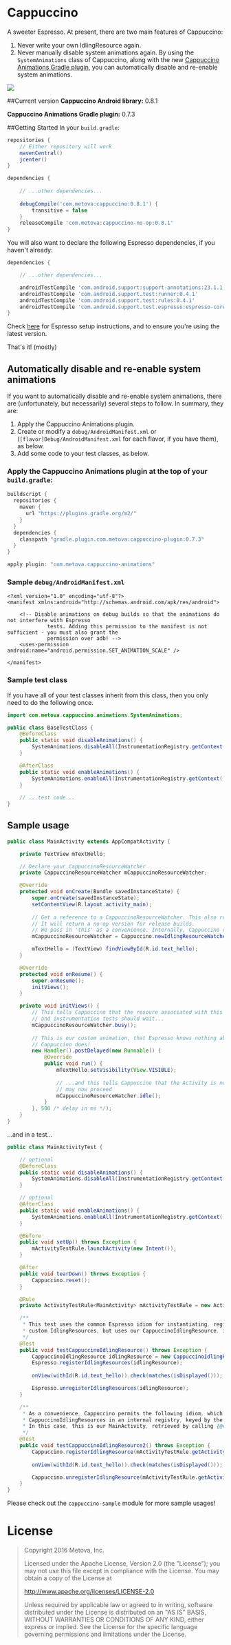 # Cappuccino
A sweeter Espresso. At present, there are two main features of Cappuccino:
 1. Never write your own IdlingResource again.
 2. Never manually disable system animations again. By using the `SystemAnimations` class of Cappuccino, along with the new [Cappuccino Animations Gradle plugin](https://plugins.gradle.org/plugin/com.metova.cappuccino-animations), you can automatically disable and re-enable system animations.

<a href="http://www.methodscount.com/?lib=com.metova%3Acappuccino-no-op%3A0.6.0"><img src="https://img.shields.io/badge/Methods and size-24 | 4 KB-e91e63.svg"></img></a>

##Current version
**Cappuccino Android library:** 0.8.1

**Cappuccino Animations Gradle plugin:** 0.7.3

##Getting Started
In your `build.gradle`:
```gradle
repositories {
    // Either repository will work
    mavenCentral()
    jcenter()
}
```

```gradle
dependencies {
    
    // ...other dependencies...
    
    debugCompile('com.metova:cappuccino:0.8.1') {
        transitive = false
    }
    releaseCompile 'com.metova:cappuccino-no-op:0.8.1'
}
```

You will also want to declare the following Espresso dependencies, if you haven't already:
```gradle
dependencies {

    // ...other dependencies...

    androidTestCompile 'com.android.support:support-annotations:23.1.1'
    androidTestCompile 'com.android.support.test:runner:0.4.1'
    androidTestCompile 'com.android.support.test:rules:0.4.1'
    androidTestCompile 'com.android.support.test.espresso:espresso-core:2.2.1'
}
```

Check [here](https://google.github.io/android-testing-support-library/docs/espresso/setup/) for Espresso setup instructions, and to ensure you're using the latest version.

That's it! (mostly)

## Automatically disable and re-enable system animations
If you want to automatically disable and re-enable system animations, there are (unfortunately, but necessarily) several steps to follow. In summary, they are:
 1. Apply the Cappuccino Animations plugin.
 2. Create or modify a `debug/AndroidManifest.xml` or (`[flavor]Debug/AndroidManifest.xml` for each flavor, if you have them), as below.
 3. Add some code to your test classes, as below.

### Apply the Cappuccino Animations plugin at the top of your `build.gradle`:

```gradle
buildscript {
  repositories {
    maven {
      url "https://plugins.gradle.org/m2/"
    }
  }
  dependencies {
    classpath "gradle.plugin.com.metova:cappuccino-plugin:0.7.3"
  }
}

apply plugin: "com.metova.cappuccino-animations"
```

### Sample `debug/AndroidManifest.xml`
```
<?xml version="1.0" encoding="utf-8"?>
<manifest xmlns:android="http://schemas.android.com/apk/res/android">

    <!-- Disable animations on debug builds so that the animations do not interfere with Espresso
             tests. Adding this permission to the manifest is not sufficient - you must also grant the
             permission over adb! -->
    <uses-permission android:name="android.permission.SET_ANIMATION_SCALE" />

</manifest>
```

### Sample test class
If you have all of your test classes inherit from this class, then you only need to do the following once.

```java
import com.metova.cappuccino.animations.SystemAnimations;

public class BaseTestClass {
    @BeforeClass
    public static void disableAnimations() {
        SystemAnimations.disableAll(InstrumentationRegistry.getContext());
    }

    @AfterClass
    public static void enableAnimations() {
        SystemAnimations.enableAll(InstrumentationRegistry.getContext());
    }
    
    // ...test code...
}
```

## Sample usage

```java
public class MainActivity extends AppCompatActivity {

    private TextView mTextHello;

    // Declare your CappuccinoResourceWatcher
    private CappuccinoResourceWatcher mCappuccinoResourceWatcher;

    @Override
    protected void onCreate(Bundle savedInstanceState) {
        super.onCreate(savedInstanceState);
        setContentView(R.layout.activity_main);
            
        // Get a reference to a CappuccinoResourceWatcher. This also registers it with Cappuccino
        // It will return a no-op version for release builds.
        // We pass in 'this' as a convenience. Internally, Cappuccino converts 'this' into a String
        mCappuccinoResourceWatcher = Cappuccino.newIdlingResourceWatcher(this);

        mTextHello = (TextView) findViewById(R.id.text_hello);
    }

    @Override
    protected void onResume() {
        super.onResume();
        initViews();
    }

    private void initViews() {
        // This tells Cappuccino that the resoure associated with this Activity is busy, 
        // and instrumentation tests should wait...
        mCappuccinoResourceWatcher.busy();
        
        // This is our custom animation, that Espresso knows nothing about, but
        // Cappuccino does!
        new Handler().postDelayed(new Runnable() {
            @Override
            public void run() {
                mTextHello.setVisibility(View.VISIBLE);
                    
                // ...and this tells Cappuccino that the Activity is now idle, and instrumentation tests
                // may now proceed
                mCappuccinoResourceWatcher.idle();
            }
        }, 500 /* delay in ms */);
    }
}
```
    
...and in a test...

```java
public class MainActivityTest {

    // optional
    @BeforeClass
    public static void disableAnimations() {
        SystemAnimations.disableAll(InstrumentationRegistry.getContext());
    }

    // optional
    @AfterClass
    public static void enableAnimations() {
        SystemAnimations.enableAll(InstrumentationRegistry.getContext());
    }

    @Before
    public void setUp() throws Exception {
        mActivityTestRule.launchActivity(new Intent());
    }

    @After
    public void tearDown() throws Exception {
        Cappuccino.reset();
    }

    @Rule
    private ActivityTestRule<MainActivity> mActivityTestRule = new ActivityTestRule<>(MainActivity.class, true, false);

    /**
     * This test uses the common Espresso idiom for instantiating, registering, and unregistering
     * custom IdlingResources, but uses our CappuccinoIdlingResource, instead.
     */
    @Test
    public void testCappuccinoIdlingResource() throws Exception {
        CappuccinoIdlingResource idlingResource = new CappuccinoIdlingResource(mActivityTestRule.getActivity());
        Espresso.registerIdlingResources(idlingResource);
        
        onView(withId(R.id.text_hello)).check(matches(isDisplayed()));

        Espresso.unregisterIdlingResources(idlingResource);
    }

    /**
     * As a convenience, Cappuccino permits the following idiom, which keeps track of 
     * CappuccinoIdlingResources in an internal registry, keyed by the name of the object passed in.
     * In this case, this is our MainActivity, retrieved by calling {@code mActivityTestRule.getActivity()}.
     */
    @Test
    public void testCappuccinoIdlingResource2() throws Exception {
        Cappuccino.registerIdlingResource(mActivityTestRule.getActivity());
        
        onView(withId(R.id.text_hello)).check(matches(isDisplayed()));

        Cappuccino.unregisterIdlingResource(mActivityTestRule.getActivity());
    }
}
```

Please check out the `cappuccino-sample` module for more sample usages!

# License
> Copyright 2016 Metova, Inc.
> 
> Licensed under the Apache License, Version 2.0 (the "License");
> you may not use this file except in compliance with the License.
> You may obtain a copy of the License at
> 
>  http://www.apache.org/licenses/LICENSE-2.0
> 
> Unless required by applicable law or agreed to in writing, software
> distributed under the License is distributed on an "AS IS" BASIS,
> WITHOUT WARRANTIES OR CONDITIONS OF ANY KIND, either express or implied.
> See the License for the specific language governing permissions and
> limitations under the License.
